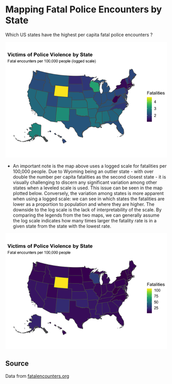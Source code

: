 
<!-- README.md is generated from README.Rmd. Please edit that file -->

# Mapping Fatal Police Encounters by State

<!-- badges: start -->
<!-- badges: end -->

Which US states have the highest per capita fatal police encounters ?

![](README_files/figure-gfm/log-fig-1.png)<!-- -->

-   An important note is the map above uses a logged scale for
    fatalities per 100,000 people. Due to Wyoming being an outlier
    state - with over double the number per capita fatalities as the
    second closest state - it is visually challenging to discern any
    significant variation among other states when a leveled scale is
    used. This issue can be seen in the map plotted below. Conversely,
    the variation among states is more apparent when using a logged
    scale: we can see in which states the fatalities are lower as a
    proportion to population and where they are higher. The downside to
    the log scale is the lack of interpretability of the scale. By
    comparing the legends from the two maps, we can generally assume the
    log scale indicates how many times larger the fatality rate is in a
    given state from the state with the lowest rate.

![](README_files/figure-gfm/levels-fig-1.png)<!-- -->

## Source

Data from [fatalencounters.org](https://fatalencounters.org)
